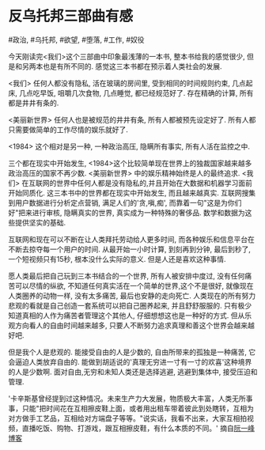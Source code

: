 # 反乌托邦三部曲有感

#政治, #乌托邦, #欲望, #堕落, #工作, #奴役

今天刚读完<我们>这个三部曲中印象最浅薄的一本书, 整本书给我的感觉很少, 但是和另两本也是有所不同的. 感觉这三本书都在预示着人类社会的发展.

<我们> 任何人都没有隐私, 活在玻璃的房间里, 受到相同的时间规则约束, 几点起床, 几点吃早饭, 咀嚼几次食物, 几点睡觉, 都已经规范好了. 存在精确的计算, 所有都是井井有条的. 

<美丽新世界> 任何人也是被规范的井井有条, 所有人都被预先设定好了. 所有人都只需要做简单的工作尽情的娱乐就好了.

<1984> 这个相对是另一种, 一种政治高压, 隐瞒所有事实, 所有人活在监控之中. 

三个都在现实中开始发生, <1984>这个比较简单现在世界上的独裁国家越来越多政治高压的国家不再少数. <美丽新世界> 中的娱乐精神始终是人的最终追求. <我们> 在互联网的世界中任何人都是没有隐私的,并且开始在大数据和机器学习面前开始同质化. 这三本书中的世界都在现实中开始发生, 而且越来越真实.  互联网搜集到用户数据进行分析定点营销, 满足人们的'贪,嗔,痴', 而靠着一句"这是为你们好"把来进行审核, 隐瞒真实的世界, 真实成为一种特殊的奢侈品. 数学和数据为这些提供坚实的基础. 

互联网和现在可以不断在让人类拜托劳动给人更多时间, 而各种娱乐和信息平台在不断去掠夺每一个用户的时间. 从最开始一小时计算, 到刻再到分钟, 最后到秒了, 一个短视频只有15秒, 根本没什么实际的意义. 但是人还是喜欢这种事情. 

愿人类最后把自己玩到三本书结合的一个世界, 所有人被安排中度过, 没有任何痛苦可以尽情的纵欲, 不知道任何真实活在一个简单的世界,这个不是很好, 就像现在人类圈养的动物一样, 没有太多痛苦, 最后也安静的走向死亡. 人类现在的所有努力悲观的看就是自己创造一套系统可以把自己圈养起来, 并且舒舒服服的. 只有极少知道真相的人作为痛苦者管理这个其他人, 仔细想想这也是一种好的方式. 但从乐观方向看人的自由时间越来越多, 只要人不断努力追求真理和善这个世界会越来越好吧. 

但是我个人是悲观的. 能接受自由的人是少数的, 自由所带来的孤独是一种痛苦, 它会逼迫人类放弃自由的. 能做到胡适说的'真理无穷进一寸有一寸的欢喜'这种境界的人是少数啊. 面对自由,无穷和未知人类还是选择逃避, 逃避到集体中, 接受压迫和管理.


'卡辛斯基曾经提到过这种情况。未来生产力大发展，物质极大丰富，人类无所事事，只能"把时间花在互相擦皮鞋上面，或者用出租车带着彼此到处瞎转，互相为对方做手工艺品，互相给对方端盘子等等。"说实话，我看不出来，大家互相拍视频，直播吃饭、购物、打游戏，跟互相擦皮鞋，有什么本质的不同。'  摘自[阮一峰博客](http://www.ruanyifeng.com/blog/2019/03/weekly-issue-47.html)
